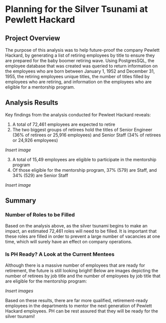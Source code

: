 # Planning for the Silver Tsunami at Pewlett Hackard

## Project Overview
The purpose of this analysis was to help future-proof the company Pewlett Hackard, by generating a list of retiring employees by title to ensure they are prepared for the baby boomer retiring wave. Using PostgresSQL, the employee database that was created was queried to return information on the employees who are born between January 1, 1952 and December 31, 1955, the retiring employees unique titles, the number of titles filled by employees who are retiring, and information on the employees who are eligible for a mentorship program.

## Analysis Results
Key findings from the analysis conducted for Pewleet Hackard reveals:

1. A total of 72,461 employees are expected to retire 
2. The two biggest groups of retirees hold the titles of Senior Engineer (36% of retirees or 25,916 employees) and Senior Staff (34% of retirees or 24,926 employees)

*Insert image*

3. A total of 15,49 employees are eligible to participate in the mentorship program
4. Of those eligible for the mentorship program, 37% (579) are Staff, and 34% (529) are Senior Staff

*Insert image*

## Summary

### Number of Roles to be Filled
Based on the analysis above, as the silver tsunami begins to make an impact, an estimated 72,461 roles will need to be filled. It is important that these roles are filled in order to prevent a large number of vacancies at one time, which will surely have an effect on company operations. 

### Is PH Ready? A Look at the Current Mentees
Although there is a massive number of employees that are ready for retirement, the future is still looking bright! Below are images depicting the number of retirees by job title and the number of employees by job title that are eligible for the mentorship program:

*Insert images*

Based on these results, there are far more qualified, retirement-ready employees in the departments to mentor the next generation of Pewlett Hackard employees. PH can be rest assured that they will be ready for the silver tsunami!
